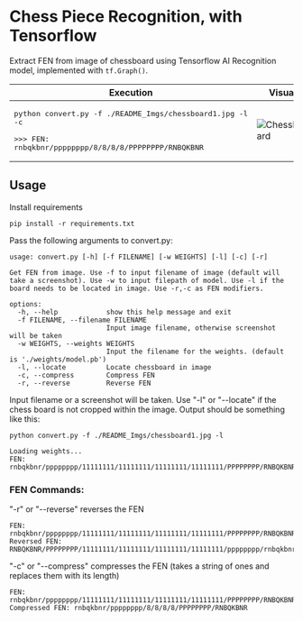 # Chess Piece Recognition, with Tensorflow
Extract FEN from image of chessboard using Tensorflow AI Recognition model, implemented with ```tf.Graph()```.


| Execution  | Visual |
| ------------- | ------------- |
| <pre>python convert.py -f ./README_Imgs/chessboard1.jpg -l -c<br><br>>>> FEN: rnbqkbnr/pppppppp/8/8/8/8/PPPPPPPP/RNBQKBNR</pre>  | ![Chessboard](./README_Imgs/chessboardNotated.jpg?raw=true "Title")  |

## Usage

Install requirements
```
pip install -r requirements.txt
```
Pass the following arguments to convert.py:
```
usage: convert.py [-h] [-f FILENAME] [-w WEIGHTS] [-l] [-c] [-r]

Get FEN from image. Use -f to input filename of image (default will take a screenshot). Use -w to input filepath of model. Use -l if the board needs to be located in image. Use -r,-c as FEN modifiers.

options:
  -h, --help            show this help message and exit
  -f FILENAME, --filename FILENAME
                        Input image filename, otherwise screenshot will be taken
  -w WEIGHTS, --weights WEIGHTS
                        Input the filename for the weights. (default is './weights/model.pb')
  -l, --locate          Locate chessboard in image
  -c, --compress        Compress FEN
  -r, --reverse         Reverse FEN
```
Input filename or a screenshot will be taken. Use "-l" or "--locate" if the chess board is not cropped within the image. Output should be something like this:
```
python convert.py -f ./README_Imgs/chessboard1.jpg -l

Loading weights...
FEN: rnbqkbnr/pppppppp/11111111/11111111/11111111/11111111/PPPPPPPP/RNBQKBNR
```
### FEN Commands:
"-r" or "--reverse" reverses the FEN
```
FEN: rnbqkbnr/pppppppp/11111111/11111111/11111111/11111111/PPPPPPPP/RNBQKBNR
Reversed FEN: RNBQKBNR/PPPPPPPP/11111111/11111111/11111111/11111111/pppppppp/rnbqkbnr
```
"-c" or "--compress" compresses the FEN (takes a string of ones and replaces them with its length)
```
FEN: rnbqkbnr/pppppppp/11111111/11111111/11111111/11111111/PPPPPPPP/RNBQKBNR
Compressed FEN: rnbqkbnr/pppppppp/8/8/8/8/PPPPPPPP/RNBQKBNR
```

